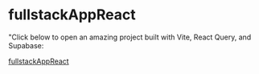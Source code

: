 # fullstackAppReact

"Click below to open an amazing project built with Vite, React Query, and Supabase:

[fullstackAppReact](https://hotel-wildest-oiasis.netlify.app/login)
